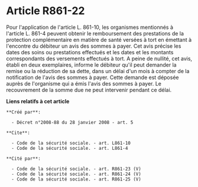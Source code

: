 # Article R861-22

Pour l'application de l'article L. 861-10, les organismes mentionnés à l'article L. 861-4 peuvent obtenir le remboursement
des prestations de la protection complémentaire en matière de santé versées à tort en émettant à l'encontre du débiteur un
avis des sommes à payer. Cet avis précise les dates des soins ou prestations effectués et les dates et les montants
correspondants des versements effectués à tort. A peine de nullité, cet avis, établi en deux exemplaires, informe le débiteur
qu'il peut demander la remise ou la réduction de sa dette, dans un délai d'un mois à compter de la notification de l'avis des
sommes à payer. Cette demande est déposée auprès de l'organisme qui a émis l'avis des sommes à payer. Le recouvrement de la
somme due ne peut intervenir pendant ce délai.

**Liens relatifs à cet article**

	**Créé par**:

	  - Décret n°2008-88 du 28 janvier 2008 - art. 5

	**Cite**:

	  - Code de la sécurité sociale. - art. L861-10
	  - Code de la sécurité sociale. - art. L861-4

	**Cité par**:

	  - Code de la sécurité sociale. - art. R861-23 (V)
	  - Code de la sécurité sociale. - art. R861-24 (V)
	  - Code de la sécurité sociale. - art. R861-25 (V)
